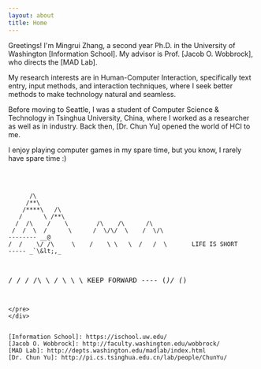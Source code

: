 ```yaml
---
layout: about
title: Home
---
```


Greetings! I'm Mingrui Zhang, a second year Ph.D. in the University of Washington [Information School]. My advisor is Prof. [Jacob O. Wobbrock], who directs the [MAD Lab].

My research interests are in Human-Computer Interaction, specifically text entry, input methods, and interaction techniques, where I seek better methods to make technology natural and seamless. 

Before moving to Seattle, I was a student of Computer Science & Technology in Tsinghua University, China, where I worked as a researcher as well as in industry. Back then, [Dr. Chun Yu] opened the world of HCI to me.

I enjoy playing computer games in my spare time, but you know, I rarely have spare time :)
<br><br>
<head>
    <link href="assets/css/drcustom.css" rel="stylesheet" type="text/css">
</head>
<div class="ascii-div">
<pre class="ascii">




          /\
         /**\
        /****\   /\
       /      \ /**\
      /  /\    /    \        /\    /\      /\
     /  /  \  /      \      /  \/\/  \    /  \/\                           -------- __@
    /  /    \/ /\     \    /    \ \   \  /   /  \       LIFE IS SHORT      ----- _`\&lt;,_
   /  /      \/  \/\   \  /      \     \         \      KEEP FORWARD         ---- (*)/ (*)
~~~~~~~~~~~~~~~~~~~~~~~~~~~~~~~~~~~~~~~~~~~~~~~~~~~~~~~~~~~~~~~~~~~~~~~~~~~~~~~~~~~~~~~~~~~~~~~~
</pre>
</div>


[Information School]: https://ischool.uw.edu/
[Jacob O. Wobbrock]: http://faculty.washington.edu/wobbrock/
[MAD Lab]: http://depts.washington.edu/madlab/index.html
[Dr. Chun Yu]: http://pi.cs.tsinghua.edu.cn/lab/people/ChunYu/
